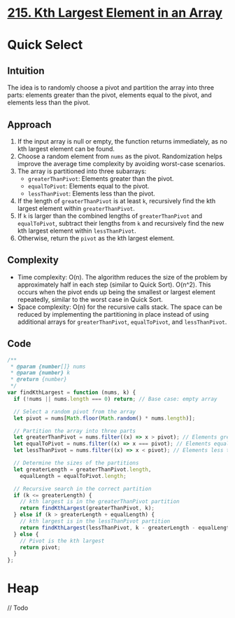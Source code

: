 # [215. Kth Largest Element in an Array](https://leetcode.com/problems/kth-largest-element-in-an-array/description/)

# Quick Select
## Intuition

The idea is to randomly choose a pivot and partition the array into three parts: elements greater than the pivot, elements equal to the pivot, and elements less than the pivot.

## Approach

1. If the input array is null or empty, the function returns immediately, as no kth largest element can be found.
2. Choose a random element from `nums` as the pivot. Randomization helps improve the average time complexity by avoiding worst-case scenarios.
3. The array is partitioned into three subarrays:
   - `greaterThanPivot`: Elements greater than the pivot.
   - `equalToPivot`: Elements equal to the pivot.
   - `lessThanPivot`: Elements less than the pivot.
4. If the length of `greaterThanPivot` is at least `k`, recursively find the kth largest element within `greaterThanPivot`.
5. If `k` is larger than the combined lengths of `greaterThanPivot` and `equalToPivot`, subtract their lengths from `k` and recursively find the new kth largest element within `lessThanPivot`.
6. Otherwise, return the `pivot` as the kth largest element.

## Complexity

- Time complexity: O(n). The algorithm reduces the size of the problem by approximately half in each step (similar to Quick Sort). O(n^2). This occurs when the pivot ends up being the smallest or largest element repeatedly, similar to the worst case in Quick Sort.
- Space complexity: O(n) for the recursive calls stack. The space can be reduced by implementing the partitioning in place instead of using additional arrays for `greaterThanPivot`, `equalToPivot`, and `lessThanPivot`.

## Code

```javascript
/**
 * @param {number[]} nums
 * @param {number} k
 * @return {number}
 */
var findKthLargest = function (nums, k) {
  if (!nums || nums.length === 0) return; // Base case: empty array

  // Select a random pivot from the array
  let pivot = nums[Math.floor(Math.random() * nums.length)];

  // Partition the array into three parts
  let greaterThanPivot = nums.filter((x) => x > pivot); // Elements greater than pivot
  let equalToPivot = nums.filter((x) => x === pivot); // Elements equal to pivot
  let lessThanPivot = nums.filter((x) => x < pivot); // Elements less than pivot

  // Determine the sizes of the partitions
  let greaterLength = greaterThanPivot.length,
    equalLength = equalToPivot.length;

  // Recursive search in the correct partition
  if (k <= greaterLength) {
    // kth largest is in the greaterThanPivot partition
    return findKthLargest(greaterThanPivot, k);
  } else if (k > greaterLength + equalLength) {
    // kth largest is in the lessThanPivot partition
    return findKthLargest(lessThanPivot, k - greaterLength - equalLength);
  } else {
    // Pivot is the kth largest
    return pivot;
  }
};
```

# Heap
// Todo